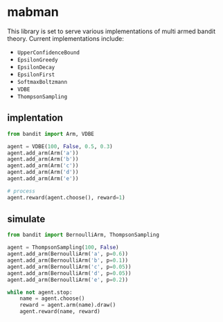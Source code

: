 # mabman

This library is set to serve various implementations of multi armed bandit theory. Current implementations include:
* `UpperConfidenceBound`
* `EpsilonGreedy`
* `EpsilonDecay`
* `EpsilonFirst`
* `SoftmaxBoltzmann`
* `VDBE`
* `ThompsonSampling`

## implentation

```python
from bandit import Arm, VDBE

agent = VDBE(100, False, 0.5, 0.3)
agent.add_arm(Arm('a'))
agent.add_arm(Arm('b'))
agent.add_arm(Arm('c'))
agent.add_arm(Arm('d'))
agent.add_arm(Arm('e'))

# process
agent.reward(agent.choose(), reward=1)

```

## simulate

```python
from bandit import BernoulliArm, ThompsonSampling

agent = ThompsonSampling(100, False)
agent.add_arm(BernoulliArm('a', p=0.6))
agent.add_arm(BernoulliArm('b', p=0.1))
agent.add_arm(BernoulliArm('c', p=0.05))
agent.add_arm(BernoulliArm('d', p=0.05))
agent.add_arm(BernoulliArm('e', p=0.2))

while not agent.stop:
    name = agent.choose()
    reward = agent.arm(name).draw()
    agent.reward(name, reward)
```